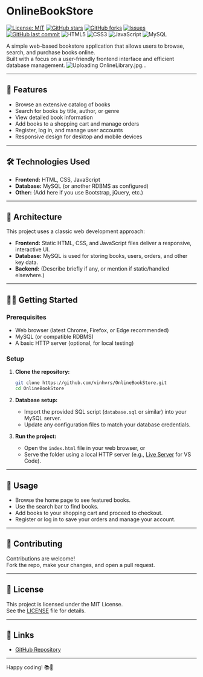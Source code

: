 # OnlineBookStore

[![License: MIT](https://img.shields.io/github/license/vinhvrs/OnlineBookStore)](https://github.com/vinhvrs/OnlineBookStore/blob/master/LICENSE)
[![GitHub stars](https://img.shields.io/github/stars/vinhvrs/OnlineBookStore.svg?style=social&label=Star)](https://github.com/vinhvrs/OnlineBookStore)
[![GitHub forks](https://img.shields.io/github/forks/vinhvrs/OnlineBookStore.svg?style=social&label=Fork)](https://github.com/vinhvrs/OnlineBookStore)
[![Issues](https://img.shields.io/github/issues/vinhvrs/OnlineBookStore)](https://github.com/vinhvrs/OnlineBookStore/issues)
[![GitHub last commit](https://img.shields.io/github/last-commit/vinhvrs/OnlineBookStore)](https://github.com/vinhvrs/OnlineBookStore/commits/master)
![HTML5](https://img.shields.io/badge/HTML5-frontend-orange)
![CSS3](https://img.shields.io/badge/CSS3-frontend-blue)
![JavaScript](https://img.shields.io/badge/JavaScript-frontend-yellow)
![MySQL](https://img.shields.io/badge/MySQL-database-lightgrey)

A simple web-based bookstore application that allows users to browse, search, and purchase books online.  
Built with a focus on a user-friendly frontend interface and efficient database management.
![Uploading OnlineLibrary.jpg…]()

---

## 🌟 Features

- Browse an extensive catalog of books
- Search for books by title, author, or genre
- View detailed book information
- Add books to a shopping cart and manage orders
- Register, log in, and manage user accounts
- Responsive design for desktop and mobile devices

---

## 🛠 Technologies Used

- **Frontend:** HTML, CSS, JavaScript
- **Database:** MySQL (or another RDBMS as configured)
- **Other:** (Add here if you use Bootstrap, jQuery, etc.)

---

## 📐 Architecture

This project uses a classic web development approach:
- **Frontend:** Static HTML, CSS, and JavaScript files deliver a responsive, interactive UI.
- **Database:** MySQL is used for storing books, users, orders, and other key data.
- **Backend:** (Describe briefly if any, or mention if static/handled elsewhere.)

---

## 🧑‍💻 Getting Started

### Prerequisites

- Web browser (latest Chrome, Firefox, or Edge recommended)
- MySQL (or compatible RDBMS)
- A basic HTTP server (optional, for local testing)

### Setup

1. **Clone the repository:**
    ```bash
    git clone https://github.com/vinhvrs/OnlineBookStore.git
    cd OnlineBookStore
    ```

2. **Database setup:**
   - Import the provided SQL script (`database.sql` or similar) into your MySQL server.
   - Update any configuration files to match your database credentials.

3. **Run the project:**
   - Open the `index.html` file in your web browser, or
   - Serve the folder using a local HTTP server (e.g., [Live Server](https://marketplace.visualstudio.com/items?itemName=ritwickdey.LiveServer) for VS Code).

---

## 🔑 Usage

- Browse the home page to see featured books.
- Use the search bar to find books.
- Add books to your shopping cart and proceed to checkout.
- Register or log in to save your orders and manage your account.

---

## 📌 Contributing

Contributions are welcome!  
Fork the repo, make your changes, and open a pull request.

---

## 📜 License

This project is licensed under the MIT License.  
See the [LICENSE](LICENSE) file for details.

---

## 🔗 Links

- [GitHub Repository](https://github.com/vinhvrs/OnlineBookStore)

---

Happy coding! 📚🚀
